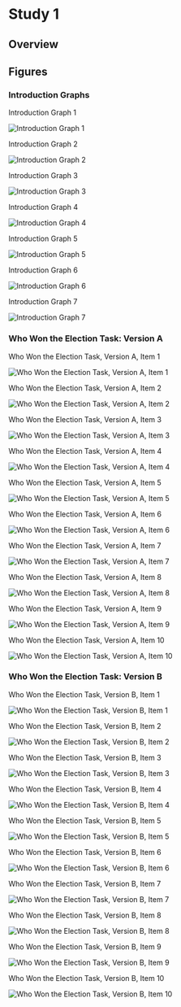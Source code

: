 # Study 1

## Overview




## Figures

### Introduction Graphs 
Introduction Graph 1

![Introduction Graph 1](https://github.com/caddickzac/Who-Won-the-Election-Task/blob/main/Study%201/Stimuli/Introduction_graph_1.png?raw=true)

Introduction Graph 2

![Introduction Graph 2](https://github.com/caddickzac/Who-Won-the-Election-Task/blob/main/Study%201/Stimuli/Introduction_graph_2.png?raw=true)

Introduction Graph 3

![Introduction Graph 3](https://github.com/caddickzac/Who-Won-the-Election-Task/blob/main/Study%201/Stimuli/Introduction_graph_3.png?raw=true)

Introduction Graph 4

![Introduction Graph 4](https://github.com/caddickzac/Who-Won-the-Election-Task/blob/main/Study%201/Stimuli/Introduction_graph_4.png?raw=true)

Introduction Graph 5

![Introduction Graph 5](https://github.com/caddickzac/Who-Won-the-Election-Task/blob/main/Study%201/Stimuli/Introduction_graph_5.png?raw=true)

Introduction Graph 6

![Introduction Graph 6](https://github.com/caddickzac/Who-Won-the-Election-Task/blob/main/Study%201/Stimuli/Introduction_graph_6.png?raw=true)

Introduction Graph 7

![Introduction Graph 7](https://github.com/caddickzac/Who-Won-the-Election-Task/blob/main/Study%201/Stimuli/Introduction_graph_7.png?raw=true)

### Who Won the Election Task: Version A

Who Won the Election Task, Version A, Item 1

![Who Won the Election Task, Version A, Item 1](https://github.com/caddickzac/Who-Won-the-Election-Task/blob/main/Study%201/Stimuli/WWET_Version_A_01.png?raw=true)

Who Won the Election Task, Version A, Item 2

![Who Won the Election Task, Version A, Item 2](https://github.com/caddickzac/Who-Won-the-Election-Task/blob/main/Study%201/Stimuli/WWET_Version_A_02.png?raw=true)

Who Won the Election Task, Version A, Item 3

![Who Won the Election Task, Version A, Item 3](https://github.com/caddickzac/Who-Won-the-Election-Task/blob/main/Study%201/Stimuli/WWET_Version_A_03.png?raw=true)

Who Won the Election Task, Version A, Item 4

![Who Won the Election Task, Version A, Item 4](https://github.com/caddickzac/Who-Won-the-Election-Task/blob/main/Study%201/Stimuli/WWET_Version_A_04.png?raw=true)


Who Won the Election Task, Version A, Item 5

![Who Won the Election Task, Version A, Item 5](https://github.com/caddickzac/Who-Won-the-Election-Task/blob/main/Study%201/Stimuli/WWET_Version_A_05.png?raw=true)


Who Won the Election Task, Version A, Item 6

![Who Won the Election Task, Version A, Item 6](https://github.com/caddickzac/Who-Won-the-Election-Task/blob/main/Study%201/Stimuli/WWET_Version_A_06.png?raw=true)


Who Won the Election Task, Version A, Item 7

![Who Won the Election Task, Version A, Item 7](https://github.com/caddickzac/Who-Won-the-Election-Task/blob/main/Study%201/Stimuli/WWET_Version_A_07.png?raw=true)


Who Won the Election Task, Version A, Item 8

![Who Won the Election Task, Version A, Item 8](https://github.com/caddickzac/Who-Won-the-Election-Task/blob/main/Study%201/Stimuli/WWET_Version_A_08.png?raw=true)


Who Won the Election Task, Version A, Item 9

![Who Won the Election Task, Version A, Item 9](https://github.com/caddickzac/Who-Won-the-Election-Task/blob/main/Study%201/Stimuli/WWET_Version_A_09.png?raw=true)


Who Won the Election Task, Version A, Item 10

![Who Won the Election Task, Version A, Item 10](https://github.com/caddickzac/Who-Won-the-Election-Task/blob/main/Study%201/Stimuli/WWET_Version_A_10.png?raw=true)

### Who Won the Election Task: Version B

Who Won the Election Task, Version B, Item 1

![Who Won the Election Task, Version B, Item 1](https://github.com/caddickzac/Who-Won-the-Election-Task/blob/main/Study%201/Stimuli/WWET_Version_B_01.png?raw=true)

Who Won the Election Task, Version B, Item 2

![Who Won the Election Task, Version B, Item 2](https://github.com/caddickzac/Who-Won-the-Election-Task/blob/main/Study%201/Stimuli/WWET_Version_B_02.png?raw=true)

Who Won the Election Task, Version B, Item 3

![Who Won the Election Task, Version B, Item 3](https://github.com/caddickzac/Who-Won-the-Election-Task/blob/main/Study%201/Stimuli/WWET_Version_B_03.png?raw=true)

Who Won the Election Task, Version B, Item 4

![Who Won the Election Task, Version B, Item 4](https://github.com/caddickzac/Who-Won-the-Election-Task/blob/main/Study%201/Stimuli/WWET_Version_B_04.png?raw=true)


Who Won the Election Task, Version B, Item 5

![Who Won the Election Task, Version B, Item 5](https://github.com/caddickzac/Who-Won-the-Election-Task/blob/main/Study%201/Stimuli/WWET_Version_B_05.png?raw=true)


Who Won the Election Task, Version B, Item 6

![Who Won the Election Task, Version B, Item 6](https://github.com/caddickzac/Who-Won-the-Election-Task/blob/main/Study%201/Stimuli/WWET_Version_B_06.png?raw=true)


Who Won the Election Task, Version B, Item 7

![Who Won the Election Task, Version B, Item 7](https://github.com/caddickzac/Who-Won-the-Election-Task/blob/main/Study%201/Stimuli/WWET_Version_B_07.png?raw=true)


Who Won the Election Task, Version B, Item 8

![Who Won the Election Task, Version B, Item 8](https://github.com/caddickzac/Who-Won-the-Election-Task/blob/main/Study%201/Stimuli/WWET_Version_B_08.png?raw=true)


Who Won the Election Task, Version B, Item 9

![Who Won the Election Task, Version B, Item 9](https://github.com/caddickzac/Who-Won-the-Election-Task/blob/main/Study%201/Stimuli/WWET_Version_B_09.png?raw=true)


Who Won the Election Task, Version B, Item 10

![Who Won the Election Task, Version B, Item 10](https://github.com/caddickzac/Who-Won-the-Election-Task/blob/main/Study%201/Stimuli/WWET_Version_B_10.png?raw=true)

